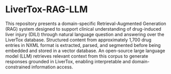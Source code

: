 # LiverTox-RAG-LLM
This repository presents a domain-specific Retrieval-Augmented Generation (RAG) system designed to support clinical understanding of drug-induced liver injury (DILI) through natural language question and answering over the LiverTox database. Structured content from approximately 1,700 drug entries in NXML format is extracted, parsed, and segmented before being embedded and stored in a vector database. An open-source large language model (LLM) retrieves relevant context from this corpus to generate responses grounded in LiverTox, enabling interpretable and domain-constrained information access.
